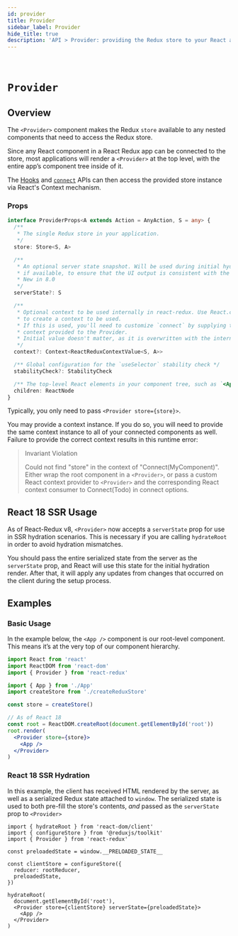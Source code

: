 ```yaml
---
id: provider
title: Provider
sidebar_label: Provider
hide_title: true
description: 'API > Provider: providing the Redux store to your React app'
---
```


&nbsp;

# `Provider`

## Overview

The `<Provider>` component makes the Redux `store` available to any nested components that need to access the Redux store.

Since any React component in a React Redux app can be connected to the store, most applications will render a `<Provider>` at the top level, with the entire app’s component tree inside of it.

The [Hooks](./hooks.md) and [`connect`](./connect.md) APIs can then access the provided store instance via React's Context mechanism.

### Props

```ts
interface ProviderProps<A extends Action = AnyAction, S = any> {
  /**
   * The single Redux store in your application.
   */
  store: Store<S, A>

  /**
   * An optional server state snapshot. Will be used during initial hydration render
   * if available, to ensure that the UI output is consistent with the HTML generated on the server.
   * New in 8.0
   */
  serverState?: S

  /**
   * Optional context to be used internally in react-redux. Use React.createContext()
   * to create a context to be used.
   * If this is used, you'll need to customize `connect` by supplying the same
   * context provided to the Provider.
   * Initial value doesn't matter, as it is overwritten with the internal state of Provider.
   */
  context?: Context<ReactReduxContextValue<S, A>>

  /** Global configuration for the `useSelector` stability check */
  stabilityCheck?: StabilityCheck

  /** The top-level React elements in your component tree, such as `<App />` **/
  children: ReactNode
}
```

Typically, you only need to pass `<Provider store={store}>`.

You may provide a context instance. If you do so, you will need to provide the same context instance to all of your connected components as well. Failure to provide the correct context results in this runtime error:

> Invariant Violation
>
> Could not find "store" in the context of "Connect(MyComponent)". Either wrap the root component in a `<Provider>`, or pass a custom React context provider to `<Provider>` and the corresponding React context consumer to Connect(Todo) in connect options.

## React 18 SSR Usage

As of React-Redux v8, `<Provider>` now accepts a `serverState` prop for use in SSR hydration scenarios. This is necessary if you are calling `hydrateRoot` in order to avoid hydration mismatches.

You should pass the entire serialized state from the server as the `serverState` prop, and React will use this state for the initial hydration render. After that, it will apply any updates from changes that occurred on the client during the setup process.

## Examples

### Basic Usage

In the example below, the `<App />` component is our root-level component. This means it’s at the very top of our component hierarchy.

```jsx
import React from 'react'
import ReactDOM from 'react-dom'
import { Provider } from 'react-redux'

import { App } from './App'
import createStore from './createReduxStore'

const store = createStore()

// As of React 18
const root = ReactDOM.createRoot(document.getElementById('root'))
root.render(
  <Provider store={store}>
    <App />
  </Provider>
)
```

### React 18 SSR Hydration

In this example, the client has received HTML rendered by the server, as well as a serialized Redux state attached to `window`. The serialized state is used to both pre-fill the store's contents, _and_ passed as the `serverState` prop to `<Provider>`

```tsx title="src/index.ts"
import { hydrateRoot } from 'react-dom/client'
import { configureStore } from '@reduxjs/toolkit'
import { Provider } from 'react-redux'

const preloadedState = window.__PRELOADED_STATE__

const clientStore = configureStore({
  reducer: rootReducer,
  preloadedState,
})

hydrateRoot(
  document.getElementById('root'),
  <Provider store={clientStore} serverState={preloadedState}>
    <App />
  </Provider>
)
```
